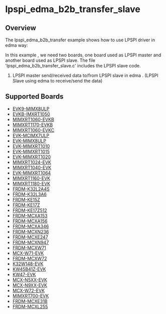 # lpspi_edma_b2b_transfer_slave

## Overview
The lpspi_edma_b2b_transfer example shows how to use LPSPI driver in edma way:

In this example , we need two boards, one board used as LPSPI master and another board used as LPSPI slave.
The file 'lpspi_edma_b2b_transfer_slave.c' includes the LPSPI slave code.

1. LPSPI master send/received data to/from LPSPI slave in edma . (LPSPI Slave using edma to receive/send the data)

## Supported Boards
- [EVK9-MIMX8ULP](../../../../_boards/evk9mimx8ulp/driver_examples/lpspi/edma_b2b_transfer/slave/example_board_readme.md)
- [EVKB-IMXRT1050](../../../../_boards/evkbimxrt1050/driver_examples/lpspi/edma_b2b_transfer/slave/example_board_readme.md)
- [MIMXRT1060-EVKB](../../../../_boards/evkbmimxrt1060/driver_examples/lpspi/edma_b2b_transfer/slave/example_board_readme.md)
- [MIMXRT1170-EVKB](../../../../_boards/evkbmimxrt1170/driver_examples/lpspi/edma_b2b_transfer/slave/example_board_readme.md)
- [MIMXRT1060-EVKC](../../../../_boards/evkcmimxrt1060/driver_examples/lpspi/edma_b2b_transfer/slave/example_board_readme.md)
- [EVK-MCIMX7ULP](../../../../_boards/evkmcimx7ulp/driver_examples/lpspi/edma_b2b_transfer/slave/example_board_readme.md)
- [EVK-MIMX8ULP](../../../../_boards/evkmimx8ulp/driver_examples/lpspi/edma_b2b_transfer/slave/example_board_readme.md)
- [EVK-MIMXRT1010](../../../../_boards/evkmimxrt1010/driver_examples/lpspi/edma_b2b_transfer/slave/example_board_readme.md)
- [EVK-MIMXRT1015](../../../../_boards/evkmimxrt1015/driver_examples/lpspi/edma_b2b_transfer/slave/example_board_readme.md)
- [EVK-MIMXRT1020](../../../../_boards/evkmimxrt1020/driver_examples/lpspi/edma_b2b_transfer/slave/example_board_readme.md)
- [MIMXRT1024-EVK](../../../../_boards/evkmimxrt1024/driver_examples/lpspi/edma_b2b_transfer/slave/example_board_readme.md)
- [MIMXRT1040-EVK](../../../../_boards/evkmimxrt1040/driver_examples/lpspi/edma_b2b_transfer/slave/example_board_readme.md)
- [EVK-MIMXRT1064](../../../../_boards/evkmimxrt1064/driver_examples/lpspi/edma_b2b_transfer/slave/example_board_readme.md)
- [MIMXRT1160-EVK](../../../../_boards/evkmimxrt1160/driver_examples/lpspi/edma_b2b_transfer/slave/example_board_readme.md)
- [MIMXRT1180-EVK](../../../../_boards/evkmimxrt1180/driver_examples/lpspi/edma_b2b_transfer/slave/example_board_readme.md)
- [FRDM-K32L2A4S](../../../../_boards/frdmk32l2a4s/driver_examples/lpspi/edma_b2b_transfer/slave/example_board_readme.md)
- [FRDM-K32L3A6](../../../../_boards/frdmk32l3a6/driver_examples/lpspi/edma_b2b_transfer/slave/example_board_readme.md)
- [FRDM-KE15Z](../../../../_boards/frdmke15z/driver_examples/lpspi/edma_b2b_transfer/slave/example_board_readme.md)
- [FRDM-KE17Z](../../../../_boards/frdmke17z/driver_examples/lpspi/edma_b2b_transfer/slave/example_board_readme.md)
- [FRDM-KE17Z512](../../../../_boards/frdmke17z512/driver_examples/lpspi/edma_b2b_transfer/slave/example_board_readme.md)
- [FRDM-MCXA153](../../../../_boards/frdmmcxa153/driver_examples/lpspi/edma_b2b_transfer/slave/example_board_readme.md)
- [FRDM-MCXA156](../../../../_boards/frdmmcxa156/driver_examples/lpspi/edma_b2b_transfer/slave/example_board_readme.md)
- [FRDM-MCXA346](../../../../_boards/frdmmcxa346/driver_examples/lpspi/edma_b2b_transfer/slave/example_board_readme.md)
- [FRDM-MCXN236](../../../../_boards/frdmmcxn236/driver_examples/lpspi/edma_b2b_transfer/slave/example_board_readme.md)
- [FRDM-MCXE247](../../../../_boards/frdmmcxe247/driver_examples/lpspi/edma_b2b_transfer/slave/example_board_readme.md)
- [FRDM-MCXN947](../../../../_boards/frdmmcxn947/driver_examples/lpspi/edma_b2b_transfer/slave/example_board_readme.md)
- [FRDM-MCXW71](../../../../_boards/frdmmcxw71/driver_examples/lpspi/edma_b2b_transfer/slave/example_board_readme.md)
- [MCX-W71-EVK](../../../../_boards/mcxw71evk/driver_examples/lpspi/edma_b2b_transfer/slave/example_board_readme.md)
- [FRDM-MCXW72](../../../../_boards/frdmmcxw72/driver_examples/lpspi/edma_b2b_transfer/slave/example_board_readme.md)
- [K32W148-EVK](../../../../_boards/k32w148evk/driver_examples/lpspi/edma_b2b_transfer/slave/example_board_readme.md)
- [KW45B41Z-EVK](../../../../_boards/kw45b41zevk/driver_examples/lpspi/edma_b2b_transfer/slave/example_board_readme.md)
- [KW47-EVK](../../../../_boards/kw47evk/driver_examples/lpspi/edma_b2b_transfer/slave/example_board_readme.md)
- [MCX-N5XX-EVK](../../../../_boards/mcxn5xxevk/driver_examples/lpspi/edma_b2b_transfer/slave/example_board_readme.md)
- [MCX-N9XX-EVK](../../../../_boards/mcxn9xxevk/driver_examples/lpspi/edma_b2b_transfer/slave/example_board_readme.md)
- [MCX-W72-EVK](../../../../_boards/mcxw72evk/driver_examples/lpspi/edma_b2b_transfer/slave/example_board_readme.md)
- [MIMXRT700-EVK](../../../../_boards/mimxrt700evk/driver_examples/lpspi/edma_b2b_transfer/slave/example_board_readme.md)
- [FRDM-MCXE31B](../../../../_boards/frdmmcxe31b/driver_examples/lpspi/edma_b2b_transfer/slave/example_board_readme.md)
- [FRDM-MCXL255](../../../../_boards/frdmmcxl255/driver_examples/lpspi/edma_b2b_transfer/slave/example_board_readme.md)
